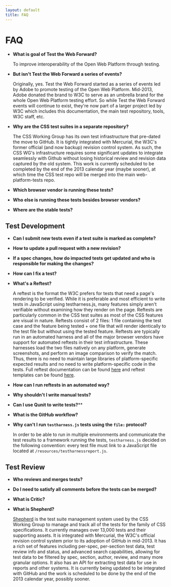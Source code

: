 ```yaml
---
layout: default
title: FAQ
---
```


FAQ
===

*   **What is goal of Test the Web Forward?**
    
    To improve interoperability of the Open Web Platform through testing.
    
*   **But isn't Test the Web Forward a series of events?**
    
    Originally, yes. Test the Web Forward started as a series of events led
    by Adobe to promote testing of the Open Web Platform. Mid-2013, Adobe donated
    the brand to W3C to serve as an umbrella brand for the whole Open Web
    Platform testing effort. So while Test the Web Forward events will continue
    to exist, they're now part of a larger project led by W3C which includes this
    documentation, the main test repository, tools, W3C staff, etc.
    
*   **Why are the CSS test suites in a separate repository?**

    The CSS Working Group has its own test infrastructure that pre-dated the move to GitHub. 
    It is tightly integrated with Mercurial, the W3C's former official (and now backup)
    revision control system. As such, the CSS WG's infrastructure requires some significant 
    updates to integrate seamlessly with Github without losing historical review and revision
    data captured by the old system. This work is currently scheduled to be completed by the 
    end of the 2013 calendar year (maybe sooner), at which time the CSS test repo will
    be merged into the main web-platform-tests repo.
        
*   **Which browser vendor is running these tests?**

*   **Who else is running these tests besides browser vendors?**
    
*   **Where are the stable tests?**


Test Development
----------------

*   **Can I submit new tests even if a test suite is marked as complete?**
    
*   **How to update a pull request with a new revision?**
    
*   **If a spec changes, how do impacted tests get updated and who is responsible for making the changes?**

*   **How can I fix a test?**

*   **What's a Reftest?**

    A reftest is the format the W3C prefers for tests that need a page's rendering to be verified.
    While it is preferable and most efficient to write tests in JavaScript using testharness.js, many
    features simply aren't verifiable without examining how they render on the page. Reftests are 
    particularly common in the CSS test suites as most of the CSS features are visual in nature. Reftests
    consist of 2 files: 1 file containing the test case and the feature being tested + one file that will 
    render identically to the test file but without using the tested feature. Reftests are typically run in
    an automated harness and all of the major browser vendors have support for automated reftests in 
    their test infrastructure. These harnesses load the two files natively on any platform, generate 
    screenshots, and perform an image comparison to verify the match. Thus, there is no need to maintain
    large libraries of platform-specific expected results and no need to write platform-specific code 
    in the tests. Full reftest documentation can be found [here][reftests] and reftest templates can be found
    [here][templates].
    
    
*   **How can I run reftests in an automated way?**

*   **Why shouldn't I write manual tests?**

*   **Can I use Qunit to write tests?****

*   **What is the GitHub workflow?**

*   **Why can't I run `testharness.js` tests using the `file:` protocol?**
    
    In order to be able to run in multiple environments and communicate the test
    results to a framework running the tests, `testharness.js` decided on the
    following convention: every test file must link to a JavaScript file
    located at `/resources/testharnessreport.js`.

Test Review
-----------

*   **Who reviews and merges tests?**

*   **Do I need to satisfy all comments before the tests can be merged?**

*   **What is Critic?**

*   **What is Shepherd?**

    [Shepherd][shepherd] is the test suite management system used by the CSS Working Group to manage and track all 
    of the tests for the family of CSS specifications. It currently manages over 13,000 tests and their supporting
    assets. It is integrated with Mercurial, the W3C's official revision control system prior to its adoption of 
    GitHub in mid-2013. It has a rich set of features including per-spec, per-section test data, test review info 
    and status, and advanced search capabilities, allowing for test data to be filtered by spec, section, author,
    review, and many more granular options. It also has an API for extracting test data for use in reports and
    other systems. It is currently being updated to be integrated with GitHub and the work is scheduled to be done 
    by the end of the 2013 calendar year, possibly sooner.
    
    
    
[shepherd]: http://test.csswg.org/shepherd/
[reftests]: ./reftests.html
[templates]: ./test-templates.html



